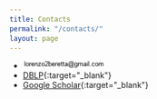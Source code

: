 ```yaml
---
title: Contacts
permalink: "/contacts/"
layout: page
---
```


- <img src="figures/email_picture.jpg" align="" width="30%" hspace="0" vspace="0" alt="be balanced" />
- [DBLP](https://dblp.org/pid/34/8239-1.html){:target="_blank"}
- [Google Scholar](https://scholar.google.com/citations?user=iX8ZxJEAAAAJ&hl=en){:target="_blank"}
